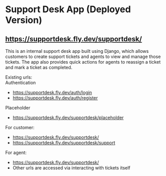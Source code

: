 Support Desk App (Deployed Version)
==
https://supportdesk.fly.dev/supportdesk/
--
This is an internal support desk app built using Django, which allows customers to create support tickets and agents to view and manage those tickets. 
The app also provides quick actions for agents to reassign a ticket and mark a ticket as completed.

Existing urls:
<br>Authentication
- https://supportdesk.fly.dev/auth/login
- https://supportdesk.fly.dev/auth/register

Placeholder
- https://supportdesk.fly.dev/supportdesk/placeholder

For customer:
- https://supportdesk.fly.dev/supportdesk/
- https://supportdesk.fly.dev/supportdesk/support

For agent:
- https://supportdesk.fly.dev/supportdesk/
- Other urls are accessed via interacting with tickets itself
